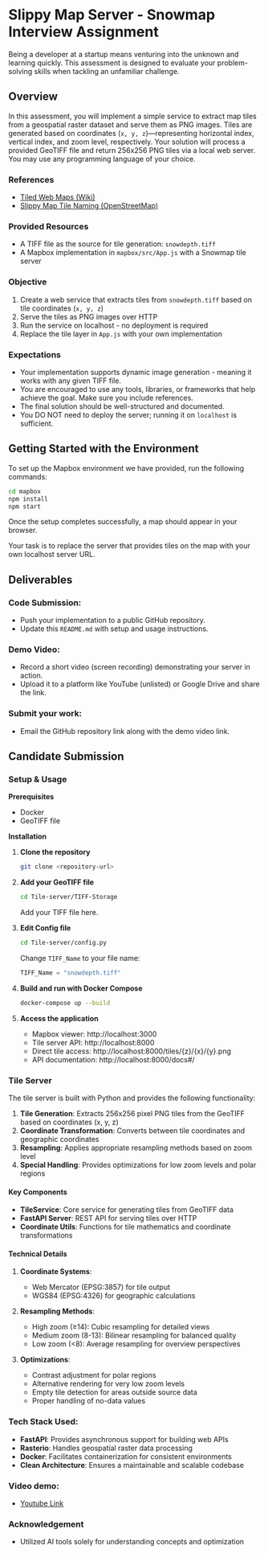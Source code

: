 # Slippy Map Server - Snowmap Interview Assignment

Being a developer at a startup means venturing into the unknown and learning quickly. This assessment is designed to evaluate your problem-solving skills when tackling an unfamiliar challenge.

## Overview

In this assessment, you will implement a simple service to extract map tiles from a geospatial raster dataset and serve them as PNG images. Tiles are generated based on coordinates (`x, y, z`)—representing horizontal index, vertical index, and zoom level, respectively. Your solution will process a provided GeoTIFF file and return 256x256 PNG tiles via a local web server. You may use any programming language of your choice.

### References

- [Tiled Web Maps (Wiki)](https://en.wikipedia.org/wiki/Tiled_web_map)
- [Slippy Map Tile Naming (OpenStreetMap)](https://wiki.openstreetmap.org/wiki/Slippy_map_tilenames)

### Provided Resources

- A TIFF file as the source for tile generation: `snowdepth.tiff`
- A Mapbox implementation in `mapbox/src/App.js` with a Snowmap tile server

### Objective

1. Create a web service that extracts tiles from `snowdepth.tiff` based on tile coordinates (`x, y, z`)
2. Serve the tiles as PNG images over HTTP
3. Run the service on localhost - no deployment is required
4. Replace the tile layer in `App.js` with your own implementation

### Expectations

- Your implementation supports dynamic image generation - meaning it works with any given TIFF file.
- You are encouraged to use any tools, libraries, or frameworks that help achieve the goal. Make sure you include references.
- The final solution should be well-structured and documented.
- You DO NOT need to deploy the server; running it on `localhost` is sufficient.

## Getting Started with the Environment

To set up the Mapbox environment we have provided, run the following commands:

```bash
cd mapbox
npm install
npm start
```

Once the setup completes successfully, a map should appear in your browser.

Your task is to replace the server that provides tiles on the map with your own localhost server URL.

## Deliverables

### Code Submission:

- Push your implementation to a public GitHub repository.
- Update this `README.md` with setup and usage instructions.

### Demo Video:

- Record a short video (screen recording) demonstrating your server in action.
- Upload it to a platform like YouTube (unlisted) or Google Drive and share the link.

### Submit your work:

- Email the GitHub repository link along with the demo video link.

## Candidate Submission

### Setup & Usage

**Prerequisites**

- Docker
- GeoTIFF file

**Installation**

1. **Clone the repository**

   ```bash
   git clone <repository-url>
   ```

2. **Add your GeoTIFF file**

   ```bash
   cd Tile-server/TIFF-Storage
   ```

   Add your TIFF file here.

3. **Edit Config file**

   ```bash
   cd Tile-server/config.py
   ```

   Change `TIFF_Name` to your file name:

   ```python
   TIFF_Name = "snowdepth.tiff"
   ```

4. **Build and run with Docker Compose**

   ```bash
   docker-compose up --build
   ```

5. **Access the application**
   - Mapbox viewer: http://localhost:3000
   - Tile server API: http://localhost:8000
   - Direct tile access: http://localhost:8000/tiles/{z}/{x}/{y}.png
   - API documentation: http://localhost:8000/docs#/

### Tile Server

The tile server is built with Python and provides the following functionality:

1. **Tile Generation**: Extracts 256x256 pixel PNG tiles from the GeoTIFF based on coordinates (x, y, z)
2. **Coordinate Transformation**: Converts between tile coordinates and geographic coordinates
3. **Resampling**: Applies appropriate resampling methods based on zoom level
4. **Special Handling**: Provides optimizations for low zoom levels and polar regions

#### Key Components

- **TileService**: Core service for generating tiles from GeoTIFF data
- **FastAPI Server**: REST API for serving tiles over HTTP
- **Coordinate Utils**: Functions for tile mathematics and coordinate transformations

#### Technical Details

1. **Coordinate Systems**:

   - Web Mercator (EPSG:3857) for tile output
   - WGS84 (EPSG:4326) for geographic calculations

2. **Resampling Methods**:

   - High zoom (≥14): Cubic resampling for detailed views
   - Medium zoom (8-13): Bilinear resampling for balanced quality
   - Low zoom (<8): Average resampling for overview perspectives

3. **Optimizations**:
   - Contrast adjustment for polar regions
   - Alternative rendering for very low zoom levels
   - Empty tile detection for areas outside source data
   - Proper handling of no-data values

### Tech Stack Used:

- **FastAPI**: Provides asynchronous support for building web APIs
- **Rasterio**: Handles geospatial raster data processing
- **Docker**: Facilitates containerization for consistent environments
- **Clean Architecture**: Ensures a maintainable and scalable codebase

### Video demo:

- [Youtube Link](https://youtu.be/ozhviQ5lWVY)

### Acknowledgement

- Utilized AI tools solely for understanding concepts and optimization
